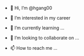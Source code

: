 - 👋 Hi, I’m @hgang00

- 👀 I’m interested in my career

- 🌱 I’m currently learning ...

- 💞️ I’m looking to collaborate on ...

- 📫 How to reach me ...




<!---
hgang00/hgang00 is a ✨ special ✨ repository because its `README.md` (this file) appears on your GitHub profile.
You can click the Preview link to take a look at your changes.
--->
